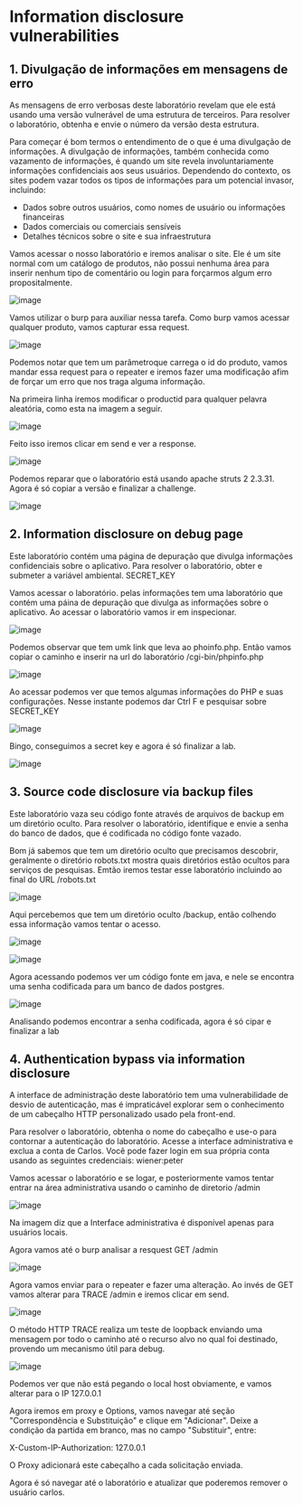 # Information disclosure vulnerabilities

## 1. Divulgação de informações em mensagens de erro

As mensagens de erro verbosas deste laboratório revelam que ele está usando uma versão vulnerável de uma estrutura de terceiros. Para resolver o laboratório, obtenha e envie o número da versão desta estrutura.

Para começar é bom termos o entendimento de o que é uma divulgação de informações. A divulgação de informações, também conhecida como vazamento de informações, é quando um site revela involuntariamente informações confidenciais aos seus usuários. Dependendo do contexto, os sites podem vazar todos os tipos de informações para um potencial invasor, incluindo:

- Dados sobre outros usuários, como nomes de usuário ou informações financeiras
- Dados comerciais ou comerciais sensíveis
- Detalhes técnicos sobre o site e sua infraestrutura

Vamos acessar o nosso laboratório e iremos analisar o site. Ele é um site normal com um catálogo de produtos, não possui nenhuma área para inserir nenhum tipo de comentário ou login para forçarmos algum erro propositalmente.

![image](https://user-images.githubusercontent.com/95362045/170295128-0f5d72e3-debc-422b-a9c6-26056f4563e9.png)

Vamos utilizar o burp para auxiliar nessa tarefa. Como burp vamos acessar qualquer produto, vamos capturar essa request.

![image](https://user-images.githubusercontent.com/95362045/170295447-09b694cc-50a6-4079-96d1-311ebd4db303.png)

Podemos notar que tem um parâmetroque carrega o id do produto, vamos mandar essa request para o repeater e iremos fazer uma modificação afim de forçar um erro que nos traga alguma informação.

Na primeira linha iremos modificar o productid para qualquer pelavra aleatória, como esta na imagem a seguir.

![image](https://user-images.githubusercontent.com/95362045/170295987-22ec0c71-08f2-4f08-a0fa-ea75ce0b6718.png)

Feito isso iremos clicar em send e ver a response. 

![image](https://user-images.githubusercontent.com/95362045/170296255-2f91f2a2-10a7-4550-b4d4-9de9ae6681b3.png)

Podemos reparar que o laboratório está usando apache struts  2 2.3.31. Agora é só copiar a versão e finalizar a challenge.

![image](https://user-images.githubusercontent.com/95362045/170296540-ef9004f6-c1d7-49e4-9ece-1d0684d3833f.png)

## 2.  Information disclosure on debug page

Este laboratório contém uma página de depuração que divulga informações confidenciais sobre o aplicativo. Para resolver o laboratório, obter e submeter a variável ambiental. SECRET_KEY

Vamos acessar o laboratório. pelas informações tem uma laboratório que contém uma páina de depuração que divulga as informações sobre o aplicativo. 
Ao acessar o laboratório vamos ir em inspecionar.

![image](https://user-images.githubusercontent.com/95362045/170320675-3c91028a-36c2-49b7-84b3-1ab64fab3131.png)

Podemos observar que tem umk link que leva ao phoinfo.php. Então vamos copiar o caminho e inserir na url do laboratório /cgi-bin/phpinfo.php

![image](https://user-images.githubusercontent.com/95362045/170320936-9a985f79-8b59-4683-bd9f-0b4d6c1e45ec.png)

Ao acessar podemos ver que temos algumas informações do PHP e suas configurações. Nesse instante podemos dar Ctrl F e pesquisar sobre SECRET_KEY 

![image](https://user-images.githubusercontent.com/95362045/170321383-cb302ffc-86ed-4ac0-8250-3bb2fc84278c.png)

Bingo, conseguimos a secret key e agora é só finalizar a lab.

![image](https://user-images.githubusercontent.com/95362045/170321580-89c0be11-ea32-4b7b-b801-f8860b8c9b15.png)

## 3. Source code disclosure via backup files

Este laboratório vaza seu código fonte através de arquivos de backup em um diretório oculto. Para resolver o laboratório, identifique e envie a senha do banco de dados, que é codificada no código fonte vazado.

Bom já sabemos que tem um diretório oculto que precisamos descobrir, geralmente o diretório robots.txt mostra quais diretórios estão ocultos para serviços de pesquisas. Emtão iremos testar esse laboratório incluindo ao final do URL /robots.txt 

![image](https://user-images.githubusercontent.com/95362045/170325013-7af81fcc-d408-4e05-9ba8-39fcfd5068ab.png)

Aqui percebemos que tem um diretório oculto /backup, então colhendo essa informação vamos tentar o acesso.

![image](https://user-images.githubusercontent.com/95362045/170325815-52c601c0-2c36-4727-a406-18f0b69bb406.png)

![image](https://user-images.githubusercontent.com/95362045/170326376-c016c5b2-e2d4-415f-a72b-4644ab6d7edb.png)

Agora acessando podemos ver um código fonte em java, e nele se encontra uma  senha codificada para um banco de dados postgres. 

![image](https://user-images.githubusercontent.com/95362045/170326261-333e5263-7e62-4655-a62c-1cba38810487.png)

Analisando podemos encontrar a senha codificada, agora é só cipar e finalizar a lab

## 4. Authentication bypass via information disclosure

A interface de administração deste laboratório tem uma vulnerabilidade de desvio de autenticação, mas é impraticável explorar sem o conhecimento de um cabeçalho HTTP personalizado usado pela front-end.

Para resolver o laboratório, obtenha o nome do cabeçalho e use-o para contornar a autenticação do laboratório. Acesse a interface administrativa e exclua a conta de Carlos. Você pode fazer login em sua própria conta usando as seguintes credenciais: wiener:peter

Vamos acessar o laboratório e se logar, e posteriormente vamos tentar entrar na área administrativa usando o caminho de diretorio /admin

![image](https://user-images.githubusercontent.com/95362045/170357679-b638598a-043a-426f-8d7e-2182af57e2a3.png)

Na imagem diz que a Interface administrativa é disponível apenas para usuários locais.

Agora vamos até o burp analisar a resquest GET /admin

![image](https://user-images.githubusercontent.com/95362045/170357985-5ff966a1-4211-4db3-bea5-9168b5a2606a.png)

Agora vamos enviar para o repeater e fazer uma alteração. Ao invés de GET vamos alterar para TRACE /admin e iremos clicar em send.

![image](https://user-images.githubusercontent.com/95362045/170358299-5b7c99ee-2bcd-45d9-b777-9cc6dd3f46a9.png)

O método HTTP TRACE realiza um teste de loopback enviando uma mensagem por todo o caminho até o recurso alvo no qual foi destinado, provendo um mecanismo útil para debug. 

![image](https://user-images.githubusercontent.com/95362045/170359172-62f68463-ea3f-4553-89e6-d05f09dea91e.png)

Podemos ver que não está pegando o local host obviamente, e vamos alterar para o IP 127.0.0.1

Agora iremos em proxy e Options, vamos navegar até seção "Correspondência e Substituição" e clique em "Adicionar". Deixe a condição da partida em branco, mas no campo "Substituir", entre:

X-Custom-IP-Authorization: 127.0.0.1

O  Proxy adicionará este cabeçalho a cada solicitação enviada.

Agora é só navegar até o laboratório e atualizar que poderemos remover o usuário carlos.
